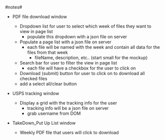 #notes#

- PDF file download window
    - Dropdown list for user to select which week of files they want to view in page list
        - populate this dropdown with a json file on server
    - Populate a page list with a json file on server
        - each file will be named with the week and contain all data for the files from that week
            - fileName, description, etc.. (start small for the mockup)
    - Search bar for user to filter the view in page list
        - each file will have a checkbox for the user to click on
    - Download (submit) button for user to click on to download all checked files
    - add a select all/clear button

- USPS tracking window
    - Display a grid with the tracking info for the user
        - tracking info will be a json file on server
        - grab username from DOM

- TakeDown_Put Up List window
    - Weekly PDF file that users will click to download

